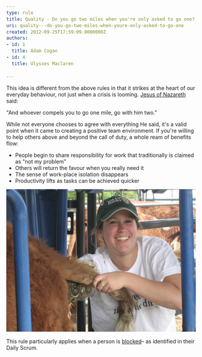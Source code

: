 ```yaml
---
type: rule
title: Quality - Do you go two miles when you're only asked to go one?
uri: quality---do-you-go-two-miles-when-youre-only-asked-to-go-one
created: 2012-09-25T17:59:09.0000000Z
authors:
- id: 1
  title: Adam Cogan
- id: 4
  title: Ulysses Maclaren

---
```


This idea is different from the above rules in that it strikes at the heart of our                     everyday behaviour, not just when a crisis is looming. [Jesus of Nazareth](http://www.biblegateway.com/passage/?search=matt%205:41&version=NKJV%3b) said:


"And whoever compels you to go one mile, go with him two."


While not everyone chooses                     to agree with everything He said, it's a valid point when it came to creating                     a positive team environment. If you're willing to help others above and beyond the                     call of duty, a whole ream of benefits flow:
 
- People begin to share responsibility for work that traditionally is claimed as "not my problem"
- Others will return the favour when you really need it
- The sense of work-place isolation disappears
- Productivity lifts as tasks can be achieved quicker


![ Going the extra mile](CowsBum.JPG)

This rule particularly applies when a person is [blocked](/Pages/Ask-questions-where-you-are-stuck.aspx)– as identified in their Daily Scrum.
